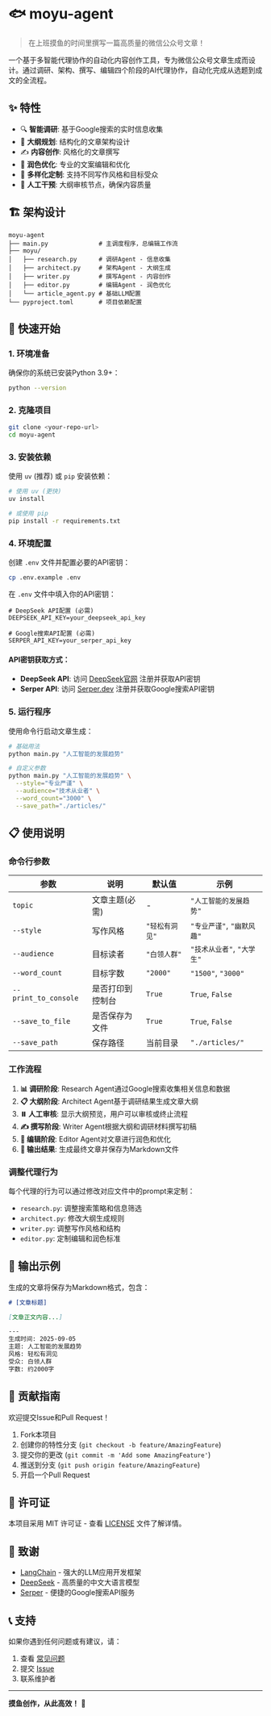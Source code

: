 # 🐟 moyu-agent

> 在上班摸鱼的时间里撰写一篇高质量的微信公众号文章！

一个基于多智能代理协作的自动化内容创作工具，专为微信公众号文章生成而设计。通过调研、架构、撰写、编辑四个阶段的AI代理协作，自动化完成从选题到成文的全流程。

## ✨ 特性

- 🔍 **智能调研**: 基于Google搜索的实时信息收集
- 📝 **大纲规划**: 结构化的文章架构设计
- ✍️ **内容创作**: 风格化的文章撰写
- 🎨 **润色优化**: 专业的文案编辑和优化
- 🎯 **多样化定制**: 支持不同写作风格和目标受众
- 🔄 **人工干预**: 大纲审核节点，确保内容质量

## 🏗️ 架构设计

```
moyu-agent
├── main.py              # 主调度程序，总编辑工作流
├── moyu/
│   ├── research.py      # 调研Agent - 信息收集
│   ├── architect.py     # 架构Agent - 大纲生成  
│   ├── writer.py        # 撰写Agent - 内容创作
│   ├── editor.py        # 编辑Agent - 润色优化
│   └── article_agent.py # 基础LLM配置
└── pyproject.toml       # 项目依赖配置
```

## 🚀 快速开始

### 1. 环境准备

确保你的系统已安装Python 3.9+：

```bash
python --version
```

### 2. 克隆项目

```bash
git clone <your-repo-url>
cd moyu-agent
```

### 3. 安装依赖

使用 `uv` (推荐) 或 `pip` 安装依赖：

```bash
# 使用 uv (更快)
uv install

# 或使用 pip
pip install -r requirements.txt
```

### 4. 环境配置

创建 `.env` 文件并配置必要的API密钥：

```bash
cp .env.example .env
```

在 `.env` 文件中填入你的API密钥：

```env
# DeepSeek API配置 (必需)
DEEPSEEK_API_KEY=your_deepseek_api_key

# Google搜索API配置 (必需)
SERPER_API_KEY=your_serper_api_key
```

#### API密钥获取方式：

- **DeepSeek API**: 访问 [DeepSeek官网](https://platform.deepseek.com/) 注册并获取API密钥
- **Serper API**: 访问 [Serper.dev](https://serper.dev/) 注册并获取Google搜索API密钥

### 5. 运行程序

使用命令行启动文章生成：

```bash
# 基础用法
python main.py "人工智能的发展趋势"

# 自定义参数
python main.py "人工智能的发展趋势" \
  --style="专业严谨" \
  --audience="技术从业者" \
  --word_count="3000" \
  --save_path="./articles/"
```

## 📋 使用说明

### 命令行参数

| 参数 | 说明 | 默认值 | 示例 |
|------|------|--------|------|
| `topic` | 文章主题(必需) | - | `"人工智能的发展趋势"` |
| `--style` | 写作风格 | `"轻松有洞见"` | `"专业严谨"`, `"幽默风趣"` |
| `--audience` | 目标读者 | `"白领人群"` | `"技术从业者"`, `"大学生"` |
| `--word_count` | 目标字数 | `"2000"` | `"1500"`, `"3000"` |
| `--print_to_console` | 是否打印到控制台 | `True` | `True`, `False` |
| `--save_to_file` | 是否保存为文件 | `True` | `True`, `False` |
| `--save_path` | 保存路径 | 当前目录 | `"./articles/"` |

### 工作流程

1. **📊 调研阶段**: Research Agent通过Google搜索收集相关信息和数据
2. **📋 大纲阶段**: Architect Agent基于调研结果生成文章大纲
3. **⏸️ 人工审核**: 显示大纲预览，用户可以审核或终止流程
4. **✍️ 撰写阶段**: Writer Agent根据大纲和调研材料撰写初稿
5. **🎨 编辑阶段**: Editor Agent对文章进行润色和优化
6. **📄 输出结果**: 生成最终文章并保存为Markdown文件

### 调整代理行为

每个代理的行为可以通过修改对应文件中的prompt来定制：

- `research.py`: 调整搜索策略和信息筛选
- `architect.py`: 修改大纲生成规则
- `writer.py`: 调整写作风格和结构
- `editor.py`: 定制编辑和润色标准

## 📁 输出示例

生成的文章将保存为Markdown格式，包含：

```markdown
# [文章标题]

[文章正文内容...]

---
生成时间: 2025-09-05
主题: 人工智能的发展趋势  
风格: 轻松有洞见
受众: 白领人群
字数: 约2000字
```

## 🤝 贡献指南

欢迎提交Issue和Pull Request！

1. Fork本项目
2. 创建你的特性分支 (`git checkout -b feature/AmazingFeature`)
3. 提交你的更改 (`git commit -m 'Add some AmazingFeature'`)
4. 推送到分支 (`git push origin feature/AmazingFeature`)
5. 开启一个Pull Request

## 📄 许可证

本项目采用 MIT 许可证 - 查看 [LICENSE](LICENSE) 文件了解详情。

## 🙏 致谢

- [LangChain](https://langchain.com/) - 强大的LLM应用开发框架
- [DeepSeek](https://deepseek.com/) - 高质量的中文大语言模型
- [Serper](https://serper.dev/) - 便捷的Google搜索API服务

## 📞 支持

如果你遇到任何问题或有建议，请：

1. 查看 [常见问题](docs/FAQ.md)
2. 提交 [Issue](https://github.com/your-username/moyu-agent/issues)
3. 联系维护者

---

**摸鱼创作，从此高效！** 🚀
